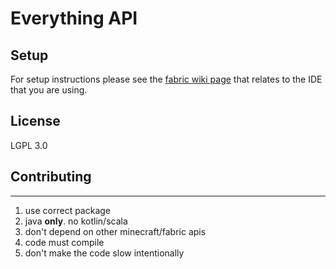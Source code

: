 # Everything API

## Setup

For setup instructions please see the [fabric wiki page](https://fabricmc.net/wiki/tutorial:setup) that relates to the IDE that you are using.

## License

LGPL 3.0

## Contributing
---

  1) use correct package
  2) java __only__. no kotlin/scala
  3) don't depend on other minecraft/fabric apis
  4) code must compile
  5) don't make the code slow intentionally
